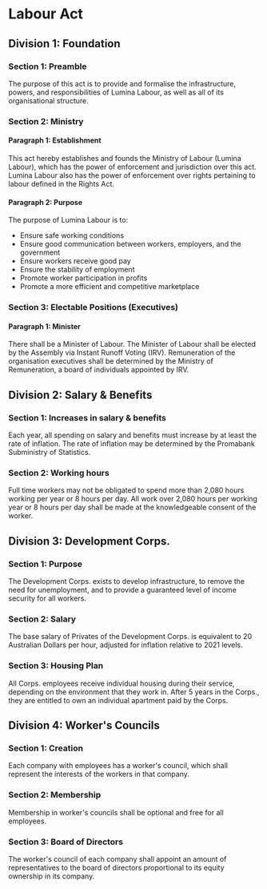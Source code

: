 # Labour Act


## Division 1: Foundation

### Section 1: Preamble
The purpose of this act is to provide and formalise the infrastructure, powers, and responsibilities of Lumina Labour, as well as all of its organisational structure.

### Section 2: Ministry

#### Paragraph 1: Establishment
This act hereby establishes and founds the Ministry of Labour (Lumina Labour), which has the power of enforcement and jurisdiction over this act. Lumina Labour also has the power of enforcement over rights pertaining to labour defined in the Rights Act.

#### Paragraph 2: Purpose
The purpose of Lumina Labour is to: 

- Ensure safe working conditions
- Ensure good communication between workers, employers, and the government
- Ensure workers receive good pay
- Ensure the stability of employment
- Promote worker participation in profits
- Promote a more efficient and competitive marketplace

### Section 3: Electable Positions (Executives)

#### Paragraph 1: Minister
There shall be a Minister of Labour. The Minister of Labour shall be elected by the Assembly via Instant Runoff Voting (IRV). Remuneration of the organisation executives shall be determined by the Ministry of Remuneration, a board of individuals appointed by IRV.


## Division 2: Salary & Benefits

### Section 1: Increases in salary & benefits
Each year, all spending on salary and benefits must increase by at least the rate of inflation. The rate of inflation may be determined by the Promabank Subministry of Statistics.

### Section 2: Working hours
Full time workers may not be obligated to spend more than 2,080 hours working per year or 8 hours per day. All work over 2,080 hours per working year or 8 hours per day shall be made at the knowledgeable consent of the worker.


## Division 3: Development Corps.

### Section 1: Purpose
The Development Corps. exists to develop infrastructure, to remove the need for unemployment, and to provide a guaranteed level of income security for all workers.

### Section 2: Salary
The base salary of Privates of the Development Corps. is equivalent to 20 Australian Dollars per hour, adjusted for inflation relative to 2021 levels.

### Section 3: Housing Plan

All Corps. employees receive individual housing during their service, depending on the environment that they work in. After 5 years in the Corps., they are entitled to own an individual apartment paid by the Corps.


## Division 4: Worker's Councils

### Section 1: Creation
Each company with employees has a worker's council, which shall represent the interests of the workers in that company.

### Section 2: Membership
Membership in worker's councils shall be optional and free for all employees.

### Section 3: Board of Directors
The worker's council of each company shall appoint an amount of representatives to the board of directors proportional to its equity ownership in its company.
